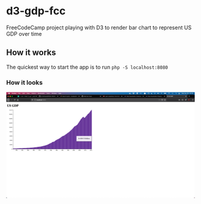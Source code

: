 # d3-gdp-fcc
FreeCodeCamp project playing with D3 to render bar chart to represent US GDP over time

## How it works

The quickest way to start the app is to run `php -S localhost:8080`

### How it looks

![screenshot showing purple bar charts increasing over time for US GDP](assets/screenshot.png)
